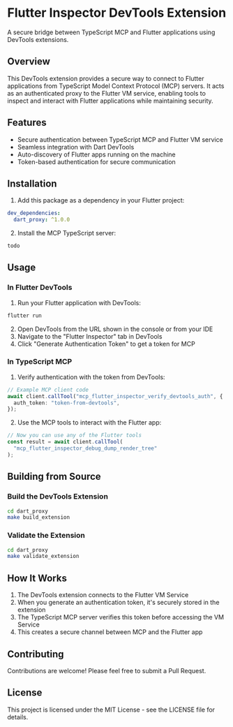 # Flutter Inspector DevTools Extension

A secure bridge between TypeScript MCP and Flutter applications using DevTools extensions.

## Overview

This DevTools extension provides a secure way to connect to Flutter applications from TypeScript Model Context Protocol (MCP) servers. It acts as an authenticated proxy to the Flutter VM service, enabling tools to inspect and interact with Flutter applications while maintaining security.

## Features

- Secure authentication between TypeScript MCP and Flutter VM service
- Seamless integration with Dart DevTools
- Auto-discovery of Flutter apps running on the machine
- Token-based authentication for secure communication

## Installation

1. Add this package as a dependency in your Flutter project:

```yaml
dev_dependencies:
  dart_proxy: ^1.0.0
```

2. Install the MCP TypeScript server:

```bash
todo
```

## Usage

### In Flutter DevTools

1. Run your Flutter application with DevTools:

```bash
flutter run
```

2. Open DevTools from the URL shown in the console or from your IDE
3. Navigate to the "Flutter Inspector" tab in DevTools
4. Click "Generate Authentication Token" to get a token for MCP

### In TypeScript MCP

1. Verify authentication with the token from DevTools:

```typescript
// Example MCP client code
await client.callTool("mcp_flutter_inspector_verify_devtools_auth", {
  auth_token: "token-from-devtools",
});
```

2. Use the MCP tools to interact with the Flutter app:

```typescript
// Now you can use any of the Flutter tools
const result = await client.callTool(
  "mcp_flutter_inspector_debug_dump_render_tree"
);
```

## Building from Source

### Build the DevTools Extension

```bash
cd dart_proxy
make build_extension
```

### Validate the Extension

```bash
cd dart_proxy
make validate_extension
```

## How It Works

1. The DevTools extension connects to the Flutter VM Service
2. When you generate an authentication token, it's securely stored in the extension
3. The TypeScript MCP server verifies this token before accessing the VM Service
4. This creates a secure channel between MCP and the Flutter app

## Contributing

Contributions are welcome! Please feel free to submit a Pull Request.

## License

This project is licensed under the MIT License - see the LICENSE file for details.
